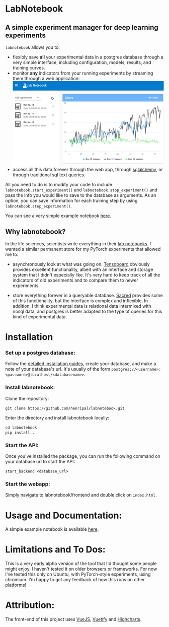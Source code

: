 # LabNotebook
## A simple experiment manager for deep learning experiments

`labnotebook` allows you to:
- flexibly save **all** your experimental data in a postgres database through a very simple interface, including configuration, models, results, and training curves.
- monitor **any** indicators from your running experiments by streaming them through a web application:
![](./nbs/img/labnotebook.gif)
- access all this data forever through the web app, through [sqlalchemy](https://www.sqlalchemy.org/), or through traditional sql text queries.

All you need to do is to modify your code to include `labnotebook.start_experiment()` and `labnotebook.stop_experiment()` and pass the info you would like to save to the database as arguments. As an option, you can save information for each training step by using `labnotebook.step_experiment()`.

You can see a very simple example notebook [here](./nbs/basic_usage.ipynb).

## Why labnotebook?

In the life sciences, scientists write everything in their [lab notebooks](https://en.wikipedia.org/wiki/Lab_notebook). I wanted a similar permanent store for my PyTorch experiments that allowed me to:
- asynchronously look at what was going on. [Tensoboard](https://www.tensorflow.org/programmers_guide/summaries_and_tensorboard) obviously provides excellent functionality, albeit with an interface and storage system that I didn't especially like. It's very hard to keep track of all the indicators of old experiments and to compare them to newer experiments.

- store everything forever in a queryable database. [Sacred](https://github.com/IDSIA/sacred) provides some of this functionality, but the interface is complex and inflexible. In addition, I think experimental data is relational data intermixed with nosql data, and postgres is better adapted to the type of queries for this kind of experimental data.


# Installation

### Set up a postgres database:

Follow the [detailed installation guides](https://wiki.postgresql.org/wiki/Detailed_installation_guides), create your database, and make a note of your database's url. It's usually of the form `postgres://<username>:<password>@localhost/<databasename>`.

### Install labnotebook:

Clone the repository:

```
git clone https://github.com/henripal/labnotebook.git
```

Enter the directory and install labnotebook locally:
```
cd labnotebook
pip install .
```

### Start the API:

Once you've installed the package, you can run the following command on your database url to start the API:
```
start_backend <database_url>
```

### Start the webapp:
Simply navigate to labnotebook/frontend and double click on `index.html`.

# Usage and Documentation:

A simple example notebook is available [here](./nbs/basic_usage.ipynb).


# Limitations and To Dos:

This is a very early alpha version of the tool that I'd thought some people might enjoy. I haven't tested it on older browsers or frameworks. 
For now I've tested this only on Ubuntu, with PyTorch-style experiments, using chromium.
I'm happy to get any feedback of how this runs on other platforms! 


# Attribution:

The front-end of this project uses [VueJS](https://vuejs.org/), [Vuetify](https://vuetifyjs.com/en/) and [Highcharts](https://www.highcharts.com/).

